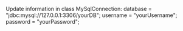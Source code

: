 Update information in class MySqlConnection:
  database = "jdbc:mysql://127.0.0.1:3306/yourDB";
  username = "yourUsername";
  password = "yourPassword";
